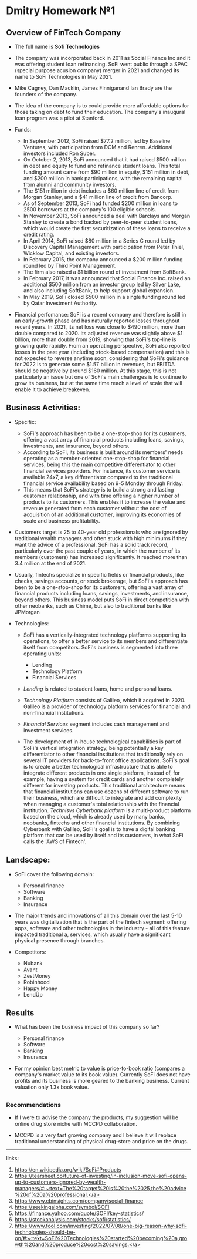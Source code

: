 # <h1> Dmitry Homework №1

## <h2> Overview of FinTech Company


* The full name is **Sofi Technologies**

* The company was incorporated back in 2011 as Social Finance Inc and it was offering student loan refinancing. SoFi went public through a SPAC (special purpose acusion company) merger in 2021 and changed its name to SoFi Technologies in May 2021.

* Mike Cagney, Dan Macklin, James Finniganand Ian Brady are the founders of the company.

* The idea of the company is to could provide more affordable options for those taking on debt to fund their education. The company's inaugural loan program was a pilot at Stanford.

* Funds:
    * In September 2012, SoFi raised $77.2 million, led by Baseline Ventures, with participation from DCM and Renren. Additional investors included Ron Suber.
    * On October 2, 2013, SoFi announced that it had raised $500 million in debt and equity to fund and refinance student loans. This total funding amount came from $90 million in equity, $151 million in debt, and $200 million in bank participations, with the remaining capital from alumni and community investors.
    * The $151 million in debt includes a $60 million line of credit from Morgan Stanley, and a $41 million line of credit from Bancorp.
    * As of September 2013, SoFi had funded $200 million in loans to 2500 borrowers at the company's 100 eligible schools.
    * In November 2013, SoFi announced a deal with Barclays and Morgan Stanley to create a bond backed by peer-to-peer student loans, which would create the first securitization of these loans to receive a credit rating.
    * In April 2014, SoFi raised $80 million in a Series C round led by Discovery Capital Management with participation from Peter Thiel, Wicklow Capital, and existing investors. 
    * In February 2015, the company announced a $200 million funding round led by Third Point Management.
    * The firm also raised a $1 billion round of investment from SoftBank.
    * In February 2017, it was announced that Social Finance Inc. raised an additional $500 million from an investor group led by Silver Lake, and also including SoftBank, to help support global expansion.
    * In May 2019, SoFi closed $500 million in a single funding round led by Qatar Investment Authority.
* Financial perfomance:
SoFi is a recent company and therefore is still in an early-growth phase and has naturally reported losses throughout recent years. In 2021, its net loss was close to $490 million, more than double compared to 2020. Its adjusted revenue was slightly above $1 billion, more than double from 2019, showing that SoFi's top-line is growing quite rapidly. From an operating perspective, SoFi also reported losses in the past year (including stock-based compensation) and this is not expected to reverse anytime soon, considering that SoFi's guidance for 2022 is to generate some $1.57 billion in revenues, but EBITDA should be negative by around $160 million. At this stage, this is not particularly an issue but one of SoFi's main challenges is to continue to grow its business, but at the same time reach a level of scale that will enable it to achieve breakeven.

## <h2> Business Activities:

* Specific:
    * SoFi's approach has been to be a one-stop-shop for its customers, offering a vast array of financial products including loans, savings, investments, and insurance, beyond others.
    * According to SoFi, its business is built around its members' needs operating as a member-oriented one-stop-shop for financial services, being this the main competitive differentiator to other financial services providers. For instance, its customer service is available 24x7, a key differentiator compared to the traditional financial service availability based on 9-5 Monday through Friday.
    * This means that SoFi's strategy is to build a strong and lasting customer relationship, and with time offering a higher number of products to its customers. This enables it to increase the value and revenue generated from each customer without the cost of acquisition of an additional customer, improving its economies of scale and business profitability.

* Customers target is 25 to 40-year old professionals who are ignored by traditional wealth managers and often stuck with high minimums if they want the advice of a professional.
SoFi has a solid track record, particularly over the past couple of years, in which the number of its members (customers) has increased significantly. It reached more than 3.4 million at the end of 2021.

* Usually, fintechs specialize in specific fields or financial products, like checks, savings accounts, or stock brokerage, but SoFi's approach has been to be a one-stop-shop for its customers, offering a vast array of financial products including loans, savings, investments, and insurance, beyond others. This business model puts SoFi in direct competition with other neobanks, such as Chime, but also to traditional banks like JPMorgan 

* Technologies:
    - SoFi has a vertically-integrated technology platforms supporting its operations, to offer a better service to its members and differentiate itself from competitors. SoFi's business is segmented into three operating units:
        * Lending
        * Technology Platform
        * Financial Services
    - *Lending* is related to student loans, home and personal loans.
    - *Technology Platform* consists of Galileo, which it acquired in 2020. Galileo is a provider of technology platform services for financial and non-financial institutions.
    - *Financial Services* segment includes cash management and investment services.
    
    - The development of in-house technological capabilities is part of SoFi's vertical integration strategy, being potentially a key differentiator to other financial institutions that traditionally rely on several IT providers for back-to-front office applications.
    SoFi's goal is to create a better technological infrastructure that is able to integrate different products in one single platform, instead of, for example, having a system for credit cards and another completely different for investing products. This traditional architecture means that financial institutions can use dozens of different software to run their business, which are difficult to integrate and add complexity when managing a customer's total relationship with the financial institution.
    *Technisys Cyberbank platform* is a multi-product platform based on the cloud, which is already used by many banks, neobanks, fintechs and other financial institutions. By combining Cyberbank with Galileo, SoFi's goal is to have a digital banking platform that can be used by itself and its customers, in what SoFi calls the 'AWS of Fintech'.


## <h2> Landscape:

* SoFi cover the following domain:
    - Personal finance
    - Software
    - Banking
    - Insurance

* The major trends and innovations of all this domain over the last 5-10 years was digitalization that is the part of the fintech segment: offering apps, software and other technologies in the industry - all of this feature impacted traditional a, services, which usually have a significant physical presence through branches.


* Competitors:
    - Nubank
    - Avant
    - ZestMoney
    - Robinhood
    - Happy Money
    - LendUp


## <h2> Results

* What has been the business impact of this company so far? 
    - Personal finance
    - Software
    - Banking
    - Insurance

* For my opinion best metric to value is price-to-book ratio (compares a company's market value to its book value). Currently SoFi does not have profits and its business is more geared to the banking business. Current valuation only 1.3x book value.



## <h3> Recommendations

* If I were to advise the company the products, my suggestion will be online drug store niche with MCCPD collaboration.

* MCCPD is a very fast growing company and I believe it will replace traditional understanding of physical drug-store and price on the drugs.
---
links:
1) <a>https://en.wikipedia.org/wiki/SoFi#Products</a>
2) <a>https://tearsheet.co/future-of-investing/in-inclusion-move-sofi-opens-up-to-customers-ignored-by-wealth-managers/#:~:text=The%20target%20is%20the%2025,the%20advice%20of%20a%20professional.</a>
 3) <a>https://www.cbinsights.com/company/social-finance</a>
 4) <a>https://seekingalpha.com/symbol/SOFI</a>
 5) <a>https://finance.yahoo.com/quote/SOFI/key-statistics/</a>
 6) <a>https://stockanalysis.com/stocks/sofi/statistics/</a>
 7) <a>https://www.fool.com/investing/2022/07/08/one-big-reason-why-sofi-technologies-should-be-on/#:~:text=SoFi%20Technologies%20started%20becoming%20a,growth%20and%20produce%20cost%20savings.</a>
 ---